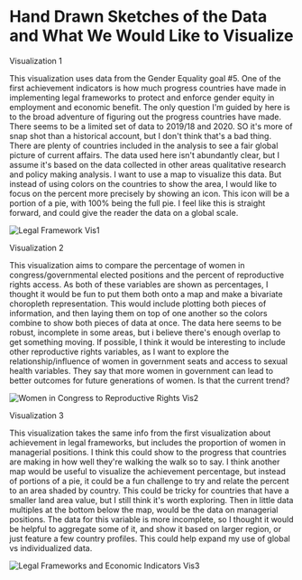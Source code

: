# Hand Drawn Sketches of the Data and What We Would Like to Visualize
Visualization 1
<p>This visualization uses data from the Gender Equality goal #5. One of the first achievement indicators is how much progress countries have made in implementing legal frameworks to protect and enforce gender equity in employment and economic benefit. The only question I'm guided by here is to the broad adventure of figuring out the progress countries have made. There seems to be a limited set of data to 2019/18 and 2020. SO it's more of snap shot than a historical account, but I don't think that's a bad thing. There are plenty of countries included in the analysis to see a fair global picture of current affairs. The data used here isn't abundantly clear, but I assume it's based on the data collected in other areas qualitative research and policy making analysis. I want to use a map to visualize this data. But instead of using colors on the countries to show the area, I would like to focus on the percent more precisely by showing an icon. This icon will be a portion of a pie, with 100% being the full pie. I feel like this is straight forward, and could give the reader the data on a global scale. </p>

![Legal Framework Vis1](https://user-images.githubusercontent.com/88399829/192387681-ba55122d-3f13-48d8-bbbc-afc1680797ef.jpeg)

Visualization 2
<p>This visualization aims to compare the percentage of women in congress/governmental elected positions and the percent of reproductive rights access. As both of these variables are shown as percentages, I thought it would be fun to put them both onto a map and make a bivariate choropleth representation. This would include plotting both pieces of information, and then laying them on top of one another so the colors combine to show both pieces of data at once. The data here seems to be robust, incomplete in some areas, but i believe there's enough overlap to get something moving. If possible, I think it would be interesting to include other reproductive rights variables, as I want to explore the relationship/influence of women in government seats and access to sexual health variables. They say that more women in government can lead to better outcomes for future generations of women. Is that the current trend? </p>

![Women in Congress to Reproductive Rights Vis2](https://user-images.githubusercontent.com/88399829/192387730-16c5f8d7-3e0c-45b3-8aaa-14f30aa7ef78.jpeg)

Visualization 3 
<p>This visualization takes the same info from the first visualization about achievement in legal frameworks, but includes the proportion of women in managerial positions. I think this could show to the progress that countries are making in how well they're walking the walk so to say. I think another map would be useful to visualize the achievement percentage, but instead of portions of a pie, it could be a fun challenge to try and relate the percent to an area shaded by country. This could be tricky for countries that have a smaller land area value, but I still think it's worth exploring. Then in little data multiples at the bottom below the map, would be the data on managerial positions. The data for this variable is more incomplete, so I thought it would be helpful to aggregate some of it, and show it based on larger region, or just feature a few country profiles. This could help expand my use of global vs individualized data. </p>

![Legal Frameworks and Economic Indicators Vis3](https://user-images.githubusercontent.com/88399829/192387750-d8393a27-bfd3-4e3b-840c-d5f15b26fab6.jpeg)
